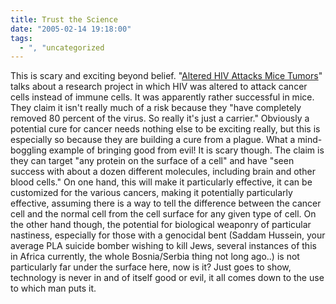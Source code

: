 ```yaml
---
title: Trust the Science
date: "2005-02-14 19:18:00"
tags:
  - ", "uncategorized
---
```

This is scary and exciting beyond belief.  "<a href="http://www.wired.com/news/medtech/0,1286,66579,00.html?tw=wn_tophead_1">Altered
HIV Attacks Mice Tumors</a>" talks about a research project in which
HIV was altered to attack cancer cells instead of immune cells.
It was apparently rather successful in mice.  They claim it isn't
really much of a risk because they "have completely removed 80
percent of the virus. So really it's just a carrier."  Obviously a
potential cure for cancer needs nothing else to be exciting really,
but this is especially so because they are building a cure from
a plague.  What a mind-boggling example of bringing good from evil!
It is scary though.  The claim is they can target "any protein on
the surface of a cell" and have "seen success with about a dozen
different molecules, including brain and other blood cells."
On one hand, this will make it particularly effective, it can
be customized for the various cancers, making it potentially
particularly effective, assuming there is a way to tell the
difference between the cancer cell and the normal cell from the
cell surface for any given type of cell.  On the other hand though,
the potential for biological weaponry of particular nastiness,
especially for those with a genocidal bent (Saddam Hussein, your
average PLA suicide bomber wishing to kill Jews, several instances
of this in Africa currently, the whole Bosnia/Serbia thing not long
ago..) is not particularly far under the surface here, now is it?
Just goes to show, technology is never in and of itself good or evil,
it all comes down to the use to which man puts it.

